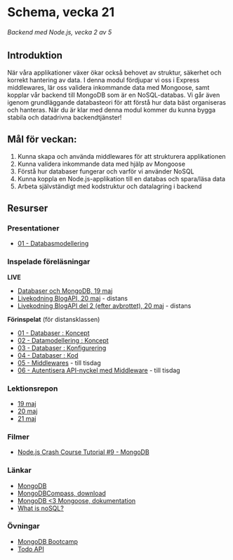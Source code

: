 # Schema, vecka 21
###### Backend med Node.js, vecka 2 av 5

## Introduktion

När våra applikationer växer ökar också behovet av struktur, säkerhet och korrekt hantering av data. I denna modul fördjupar vi oss i Express middlewares, 
lär oss validera inkommande data med Mongoose, samt kopplar vår backend till MongoDB som är en NoSQL-databas. Vi går även igenom grundläggande databasteori för att förstå hur data bäst organiseras och hanteras. 
När du är klar med denna modul kommer du kunna bygga stabila och datadrivna backendtjänster!

## Mål för veckan:

1. Kunna skapa och använda middlewares för att strukturera applikationen
2. Kunna validera inkommande data med hjälp av Mongoose
3. Förstå hur databaser fungerar och varför vi använder NoSQL 
4. Kunna koppla en Node.js-applikation till en databas och spara/läsa data
5. Arbeta självständigt med kodstruktur och datalagring i backend

## Resurser

### Presentationer

* [01 - Databasmodellering](https://docs.google.com/presentation/d/15yiqAdrCCCX0cN6aF5izn-DIiHOaXBa0/edit?usp=sharing&ouid=117251319654116712560&rtpof=true&sd=true)

### Inspelade föreläsningar

**LIVE**

* [Databaser och MongoDB, 19 maj](https://funet.sharepoint.com/:v:/s/FrontendutvecklareYH-Fe24Karlstad-Arvika/EcV9_E-0VlxJs0qg-2CIHxYBlGbYlWqGr_yg4ZbnfP9Olg?e=vugjq8&nav=eyJyZWZlcnJhbEluZm8iOnsicmVmZXJyYWxBcHAiOiJTdHJlYW1XZWJBcHAiLCJyZWZlcnJhbFZpZXciOiJTaGFyZURpYWxvZy1MaW5rIiwicmVmZXJyYWxBcHBQbGF0Zm9ybSI6IldlYiIsInJlZmVycmFsTW9kZSI6InZpZXcifX0%3D)
* [Livekodning BlogAPI, 20 maj](https://funet.sharepoint.com/:v:/s/FrontendutvecklareYH-Fe24Distans/EZTxx5mSdhxAqZOV51JIE8YBGCOtjYs3Rlkd3ytWZE13ig?e=m5cWp3&nav=eyJyZWZlcnJhbEluZm8iOnsicmVmZXJyYWxBcHAiOiJTdHJlYW1XZWJBcHAiLCJyZWZlcnJhbFZpZXciOiJTaGFyZURpYWxvZy1MaW5rIiwicmVmZXJyYWxBcHBQbGF0Zm9ybSI6IldlYiIsInJlZmVycmFsTW9kZSI6InZpZXcifX0%3D) - distans
* [Livekodning BlogAPI del 2 (efter avbrottet), 20 maj](https://drive.google.com/file/d/1q-CVS3gxqz3fQOWUZlU1anSvqeH1KDaw/view?usp=sharing) - distans

**Förinspelat** (för distansklassen)

* [01 - Databaser : Koncept](https://vimeo.com/811926334/57b73d5e03)
* [02 - Datamodellering : Koncept](https://vimeo.com/811926700/5e9b6894af)
* [03 - Databaser : Konfigurering](https://vimeo.com/1084610688/29a61854da?share=copy)
* [04 - Databaser : Kod](https://vimeo.com/1084944396/ed8c72e00b?share=copy)
* [05 - Middlewares](https://vimeo.com/809659868/a78c10b2ce) - till tisdag
* [06 - Autentisera API-nyckel med Middleware](https://vimeo.com/816337830/51ad2d71b5) - till tisdag

### Lektionsrepon

* [19 maj](https://github.com/fu-node-fe24/week-21-lecture-19-maj)
* [20 maj](https://github.com/fu-node-fe24/week-21-lecture-20-maj)
* [21 maj](https://github.com/fu-node-fe24/week-21-lecture-21-maj)

### Filmer

* [Node.js Crash Course Tutorial #9 - MongoDB](https://www.youtube.com/watch?v=bxsemcrY4gQ&t=1728s)

### Länkar

* [MongoDB](https://www.mongodb.com/)
* [MongoDBCompass, download](https://www.mongodb.com/products/tools/compass)
* [MongoDB <3 Mongoose, dokumentation](https://www.mongodb.com/developer/languages/javascript/getting-started-with-mongodb-and-mongoose/)
* [What is noSQL?](https://www.mongodb.com/resources/basics/databases/nosql-explained)

### Övningar 

* [MongoDB Bootcamp](https://github.com/fu-node-fe24/week-21-mongodb-bootcamp/tree/main)
* [Todo API](https://github.com/fu-node-fe24/week-21-exercise-todo-api/tree/main)
